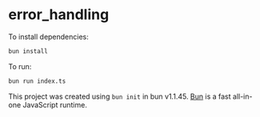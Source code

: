 # error_handling

To install dependencies:

```bash
bun install
```

To run:

```bash
bun run index.ts
```

This project was created using `bun init` in bun v1.1.45. [Bun](https://bun.sh) is a fast all-in-one JavaScript runtime.
